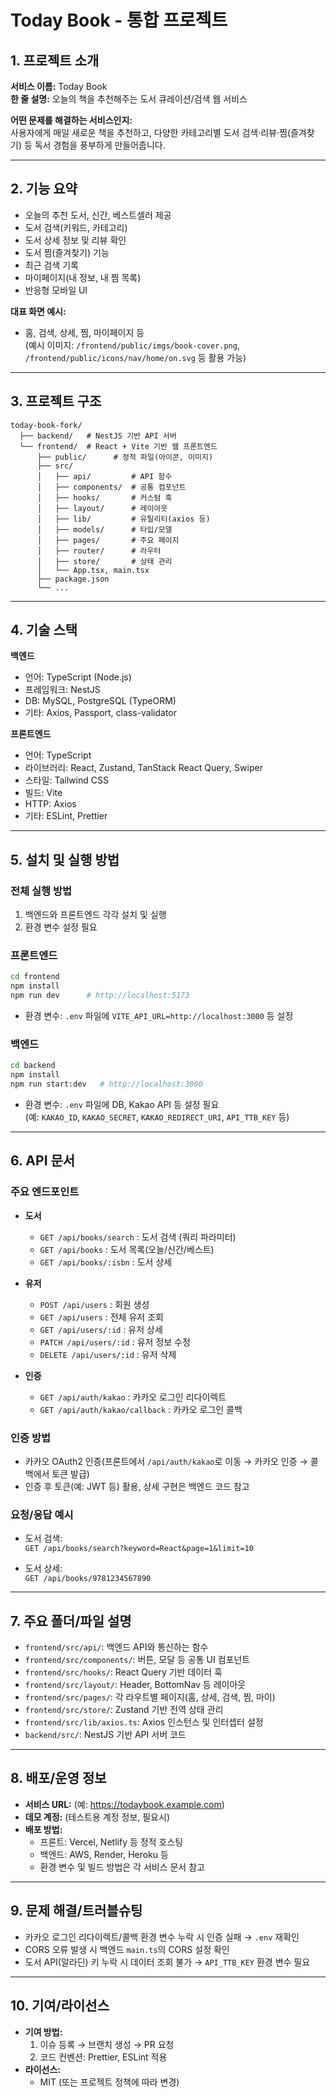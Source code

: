 # Today Book - 통합 프로젝트

## 1. 프로젝트 소개

**서비스 이름:** Today Book  
**한 줄 설명:** 오늘의 책을 추천해주는 도서 큐레이션/검색 웹 서비스

**어떤 문제를 해결하는 서비스인지:**  
사용자에게 매일 새로운 책을 추천하고, 다양한 카테고리별 도서 검색·리뷰·찜(즐겨찾기) 등 독서 경험을 풍부하게 만들어줍니다.

---

## 2. 기능 요약

- 오늘의 추천 도서, 신간, 베스트셀러 제공
- 도서 검색(키워드, 카테고리)
- 도서 상세 정보 및 리뷰 확인
- 도서 찜(즐겨찾기) 기능
- 최근 검색 기록
- 마이페이지(내 정보, 내 찜 목록)
- 반응형 모바일 UI

**대표 화면 예시:**

- 홈, 검색, 상세, 찜, 마이페이지 등  
  (예시 이미지: `/frontend/public/imgs/book-cover.png`, `/frontend/public/icons/nav/home/on.svg` 등 활용 가능)

---

## 3. 프로젝트 구조

```
today-book-fork/
  ├── backend/   # NestJS 기반 API 서버
  └── frontend/  # React + Vite 기반 웹 프론트엔드
      ├── public/      # 정적 파일(아이콘, 이미지)
      ├── src/
      │   ├── api/         # API 함수
      │   ├── components/  # 공통 컴포넌트
      │   ├── hooks/       # 커스텀 훅
      │   ├── layout/      # 레이아웃
      │   ├── lib/         # 유틸리티(axios 등)
      │   ├── models/      # 타입/모델
      │   ├── pages/       # 주요 페이지
      │   ├── router/      # 라우터
      │   ├── store/       # 상태 관리
      │   └── App.tsx, main.tsx
      ├── package.json
      └── ...
```

---

## 4. 기술 스택

**백엔드**

- 언어: TypeScript (Node.js)
- 프레임워크: NestJS
- DB: MySQL, PostgreSQL (TypeORM)
- 기타: Axios, Passport, class-validator

**프론트엔드**

- 언어: TypeScript
- 라이브러리: React, Zustand, TanStack React Query, Swiper
- 스타일: Tailwind CSS
- 빌드: Vite
- HTTP: Axios
- 기타: ESLint, Prettier

---

## 5. 설치 및 실행 방법

### 전체 실행 방법

1. 백엔드와 프론트엔드 각각 설치 및 실행
2. 환경 변수 설정 필요

### 프론트엔드

```bash
cd frontend
npm install
npm run dev      # http://localhost:5173
```

- 환경 변수: `.env` 파일에 `VITE_API_URL=http://localhost:3000` 등 설정

### 백엔드

```bash
cd backend
npm install
npm run start:dev   # http://localhost:3000
```

- 환경 변수: `.env` 파일에 DB, Kakao API 등 설정 필요  
  (예: `KAKAO_ID`, `KAKAO_SECRET`, `KAKAO_REDIRECT_URI`, `API_TTB_KEY` 등)

---

## 6. API 문서

### 주요 엔드포인트

- **도서**

  - `GET /api/books/search` : 도서 검색 (쿼리 파라미터)
  - `GET /api/books` : 도서 목록(오늘/신간/베스트)
  - `GET /api/books/:isbn` : 도서 상세

- **유저**

  - `POST /api/users` : 회원 생성
  - `GET /api/users` : 전체 유저 조회
  - `GET /api/users/:id` : 유저 상세
  - `PATCH /api/users/:id` : 유저 정보 수정
  - `DELETE /api/users/:id` : 유저 삭제

- **인증**
  - `GET /api/auth/kakao` : 카카오 로그인 리다이렉트
  - `GET /api/auth/kakao/callback` : 카카오 로그인 콜백

### 인증 방법

- 카카오 OAuth2 인증(프론트에서 `/api/auth/kakao`로 이동 → 카카오 인증 → 콜백에서 토큰 발급)
- 인증 후 토큰(예: JWT 등) 활용, 상세 구현은 백엔드 코드 참고

### 요청/응답 예시

- 도서 검색:  
  `GET /api/books/search?keyword=React&page=1&limit=10`

- 도서 상세:  
  `GET /api/books/9781234567890`

---

## 7. 주요 폴더/파일 설명

- `frontend/src/api/`: 백엔드 API와 통신하는 함수
- `frontend/src/components/`: 버튼, 모달 등 공통 UI 컴포넌트
- `frontend/src/hooks/`: React Query 기반 데이터 훅
- `frontend/src/layout/`: Header, BottomNav 등 레이아웃
- `frontend/src/pages/`: 각 라우트별 페이지(홈, 상세, 검색, 찜, 마이)
- `frontend/src/store/`: Zustand 기반 전역 상태 관리
- `frontend/src/lib/axios.ts`: Axios 인스턴스 및 인터셉터 설정
- `backend/src/`: NestJS 기반 API 서버 코드

---

## 8. 배포/운영 정보

- **서비스 URL:** (예: https://todaybook.example.com)
- **데모 계정:** (테스트용 계정 정보, 필요시)
- **배포 방법:**
  - 프론트: Vercel, Netlify 등 정적 호스팅
  - 백엔드: AWS, Render, Heroku 등
  - 환경 변수 및 빌드 방법은 각 서비스 문서 참고

---

## 9. 문제 해결/트러블슈팅

- 카카오 로그인 리다이렉트/콜백 환경 변수 누락 시 인증 실패 → `.env` 재확인
- CORS 오류 발생 시 백엔드 `main.ts`의 CORS 설정 확인
- 도서 API(알라딘) 키 누락 시 데이터 조회 불가 → `API_TTB_KEY` 환경 변수 필요

---

## 10. 기여/라이선스

- **기여 방법:**
  1. 이슈 등록 → 브랜치 생성 → PR 요청
  2. 코드 컨벤션: Prettier, ESLint 적용
- **라이선스:**
  - MIT (또는 프로젝트 정책에 따라 변경)
